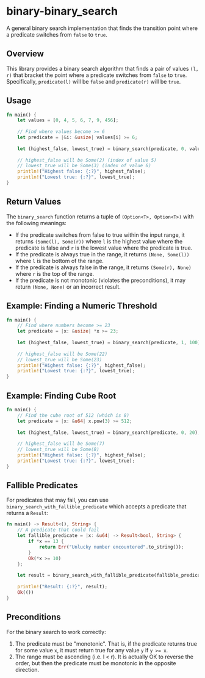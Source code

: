 # binary-binary_search

A general binary search implementation that finds the transition point where a predicate switches from `false` to `true`.

## Overview

This library provides a binary search algorithm that finds a pair of values `(l, r)` that bracket the point where a predicate switches from `false` to `true`. Specifically, `predicate(l)` will be `false` and `predicate(r)` will be `true`.

## Usage

```rust
fn main() {
    let values = [0, 4, 5, 6, 7, 9, 456];
    
    // Find where values become >= 6
    let predicate = |&i: &usize| values[i] >= 6;
    
    let (highest_false, lowest_true) = binary_search(predicate, 0, values.len() - 1);
    
    // highest_false will be Some(2) (index of value 5)
    // lowest_true will be Some(3) (index of value 6)
    println!("Highest false: {:?}", highest_false);
    println!("Lowest true: {:?}", lowest_true);
}
```

## Return Values

The `binary_search` function returns a tuple of `(Option<T>, Option<T>)` with the following meanings:

- If the predicate switches from false to true within the input range, it returns `(Some(l), Some(r))` where `l` is the highest value where the predicate is false and `r` is the lowest value where the predicate is true.
- If the predicate is always true in the range, it returns `(None, Some(l))` where `l` is the bottom of the range.
- If the predicate is always false in the range, it returns `(Some(r), None)` where `r` is the top of the range.
- If the predicate is not monotonic (violates the preconditions), it may return `(None, None)` or an incorrect result.

## Example: Finding a Numeric Threshold

```rust
fn main() {
    // Find where numbers become >= 23
    let predicate = |x: &usize| *x >= 23;
    
    let (highest_false, lowest_true) = binary_search(predicate, 1, 100);
    
    // highest_false will be Some(22)
    // lowest_true will be Some(23)
    println!("Highest false: {:?}", highest_false);
    println!("Lowest true: {:?}", lowest_true);
}
```

## Example: Finding Cube Root

```rust
fn main() {
    // Find the cube root of 512 (which is 8)
    let predicate = |x: &u64| x.pow(3) >= 512;
    
    let (highest_false, lowest_true) = binary_search(predicate, 0, 20);
    
    // highest_false will be Some(7)
    // lowest_true will be Some(8)
    println!("Highest false: {:?}", highest_false);
    println!("Lowest true: {:?}", lowest_true);
}
```

## Fallible Predicates

For predicates that may fail, you can use `binary_search_with_fallible_predicate` which accepts a predicate that returns a `Result`:

```rust
fn main() -> Result<(), String> {
    // A predicate that could fail
    let fallible_predicate = |x: &u64| -> Result<bool, String> {
        if *x == 13 {
            return Err("Unlucky number encountered".to_string());
        }
        Ok(*x >= 10)
    };
    
    let result = binary_search_with_fallible_predicate(fallible_predicate, 0, 20)?;
    
    println!("Result: {:?}", result);
    Ok(())
}
```

## Preconditions

For the binary search to work correctly:

1. The predicate must be "monotonic". That is, if the predicate returns true for some value `x`, it must return true for any value `y` if `y >= x`.
2. The range must be ascending (i.e. l < r). It is actually OK to reverse the order, but then the predicate must be monotonic in the opposite direction.

